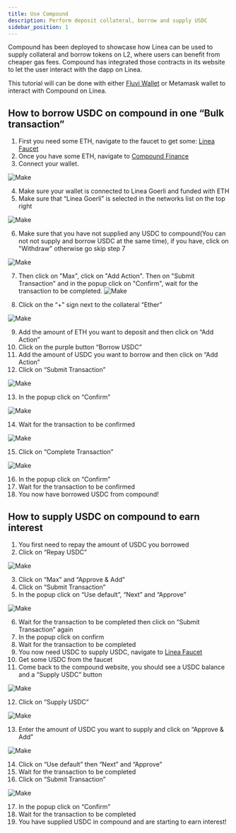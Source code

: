 ```yaml
---
title: Use Compound
description: Perform deposit collateral, borrow and supply USDC
sidebar_position: 1
---
```


Compound has been deployed to showcase how Linea can be used to supply collateral and borrow tokens on L2, where users can benefit from cheaper gas fees. Compound has integrated those contracts in its website to let the user interact with the dapp on Linea.

This tutorial will can be done with either [Fluvi Wallet](https://chrome.google.com/webstore/detail/fluvi-wallet/mmmjbcfofconkannjonfmjjajpllddbg) or Metamask wallet to interact with Compound on Linea.

## How to borrow USDC on compound in one “Bulk transaction”

1. First you need some ETH, navigate to the faucet to get some: [Linea Faucet](https://faucet.goerli.linea.build/)
2. Once you have some ETH, navigate to [Compound Finance](https://app.compound.finance/?market=usdc-lineagoerli&testnet=)
3. Connect your wallet.

![Make](../../assets/compound/compound-1.png)

4. Make sure your wallet is connected to Linea Goerli and funded with ETH
5. Make sure that “Linea Goerli” is selected in the networks list on the top right

![Make](../../assets/compound/compound-2.png)

6. Make sure that you have not supplied any USDC to compound(You can not not supply and borrow USDC at the same time), if you have, click on "Withdraw" otherwise go skip step 7

![Make](../../assets/compound/compound-14.png)

7. Then click on "Max", click on "Add Action". Then on "Submit Transaction" and in the popup click on "Confirm", wait for the transaction to be completed. ![Make](../../assets/compound/compound-15.png)

8. Click on the “+” sign next to the collateral “Ether”

![Make](../../assets/compound/compound-3.png)

9. Add the amount of ETH you want to deposit and then click on “Add Action”
10. Click on the purple button “Borrow USDC”
11. Add the amount of USDC you want to borrow and then click on “Add Action”
12. Click on “Submit Transaction”

![Make](../../assets/compound/compound-4.png)

13. In the popup click on “Confirm”

![Make](../../assets/compound/compound-5.png)

14. Wait for the transaction to be confirmed

![Make](../../assets/compound/compound-6.png)

15. Click on “Complete Transaction”

![Make](../../assets/compound/compound-7.png)

16. In the popup click on “Confirm”
17. Wait for the transaction to be confirmed
18. You now have borrowed USDC from compound!

## How to supply USDC on compound to earn interest

1. You first need to repay the amount of USDC you borrowed
2. Click on “Repay USDC”

![Make](../../assets/compound/compound-8.png)

3. Click on “Max” and “Approve & Add”
4. Click on “Submit Transaction”
5. In the popup click on “Use default”, “Next” and “Approve”

![Make](../../assets/compound/compound-9.png)

6. Wait for the transaction to be completed then click on “Submit Transaction” again
7. In the popup click on confirm
8. Wait for the transaction to be completed
9. You now need USDC to supply USDC, navigate to [Linea Faucet](https://faucet.goerli.linea.build/)
10. Get some USDC from the faucet
11. Come back to the compound website, you should see a USDC balance and a “Supply USDC” button

![Make](../../assets/compound/compound-10.png)

12. Click on “Supply USDC”

![Make](../../assets/compound/compound-11.png)

13. Enter the amount of USDC you want to supply and click on “Approve & Add”

![Make](../../assets/compound/compound-12.png)

14. Click on “Use default” then “Next” and “Approve”
15. Wait for the transaction to be completed
16. Click on “Submit Transaction”

![Make](../../assets/compound/compound-13.png)

17. In the popup click on “Confirm”
18. Wait for the transaction to be completed
19. You have supplied USDC in compound and are starting to earn interest!
